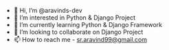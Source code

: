 - 👋 Hi, I’m @aravinds-dev
- 👀 I’m interested in Python & Django Project 
- 🌱 I’m currently learning Python & Django Framework
- 💞️ I’m looking to collaborate on Django Project
- 📫 How to reach me - sr.aravind99@gmail.com

<!---
aravinds-dev/aravinds-dev is a ✨ special ✨ repository because its `README.md` (this file) appears on your GitHub profile.
You can click the Preview link to take a look at your changes.
--->
